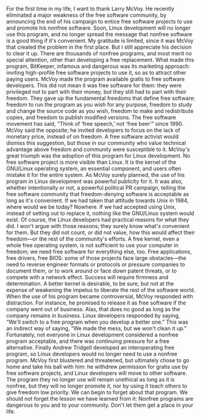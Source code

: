 For the first time in my life, I want to thank Larry McVoy. He recently eliminated a major weakness of the free software community, by announcing the end of his campaign to entice free software projects to use and promote his nonfree software. Soon, Linux development will no longer use this program, and no longer spread the message that nonfree software is a good thing if it's convenient. My gratitude is limited, since it was McVoy that created the problem in the first place. But I still appreciate his decision to clear it up. There are thousands of nonfree programs, and most merit no special attention, other than developing a free replacement. What made this program, BitKeeper, infamous and dangerous was its marketing approach: inviting high-profile free software projects to use it, so as to attract other paying users. McVoy made the program available gratis to free software developers. This did not mean it was free software for them: they were privileged not to part with their money, but they still had to part with their freedom. They gave up the fundamental freedoms that define free software: freedom to run the program as you wish for any purpose, freedom to study and change the source code as you wish, freedom to make and redistribute copies, and freedom to publish modified versions. The free software movement has said, “Think of ‘free speech,’ not ‘free beer’” since 1990. McVoy said the opposite; he invited developers to focus on the lack of monetary price, instead of on freedom. A free software activist would dismiss this suggestion, but those in our community who value technical advantage above freedom and community were susceptible to it. McVoy's great triumph was the adoption of this program for Linux development. No free software project is more visible than Linux. It is the kernel of the GNU/Linux operating system, an essential component, and users often mistake it for the entire system. As McVoy surely planned, the use of his program in Linux development was powerful publicity for it. It was also, whether intentionally or not, a powerful political PR campaign, telling the free software community that freedom-denying software is acceptable as long as it's convenient. If we had taken that attitude towards Unix in 1984, where would we be today? Nowhere. If we had accepted using Unix, instead of setting out to replace it, nothing like the GNU/Linux system would exist. Of course, the Linux developers had practical reasons for what they did. I won't argue with those reasons; they surely know what's convenient for them. But they did not count, or did not value, how this would affect their freedom—or the rest of the community's efforts. A free kernel, even a whole free operating system, is not sufficient to use your computer in freedom; we need free software for everything else, too. Free applications, free drivers, free BIOS: some of those projects face large obstacles—the need to reverse engineer formats or protocols or pressure companies to document them, or to work around or face down patent threats, or to compete with a network effect. Success will require firmness and determination. A better kernel is desirable, to be sure, but not at the expense of weakening the impetus to liberate the rest of the software world. When the use of his program became controversial, McVoy responded with distraction. For instance, he promised to release it as free software if the company went out of business. Alas, that does no good as long as the company remains in business. Linux developers responded by saying, “We'll switch to a free program when you develop a better one.” This was an indirect way of saying, “We made the mess, but we won't clean it up.” Fortunately, not everyone in Linux development considered a nonfree program acceptable, and there was continuing pressure for a free alternative. Finally Andrew Tridgell developed an interoperating free program, so Linux developers would no longer need to use a nonfree program. McVoy first blustered and threatened, but ultimately chose to go home and take his ball with him: he withdrew permission for gratis use by free software projects, and Linux developers will move to other software. The program they no longer use will remain unethical as long as it is nonfree, but they will no longer promote it, nor by using it teach others to give freedom low priority. We can begin to forget about that program. We should not forget the lesson we have learned from it: Nonfree programs are dangerous to you and to your community. Don't let them get a place in your life.